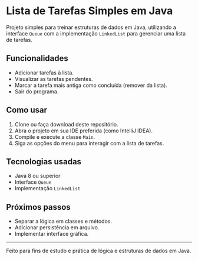 # Lista de Tarefas Simples em Java

Projeto simples para treinar estruturas de dados em Java, utilizando a interface `Queue` com a implementação `LinkedList` para gerenciar uma lista de tarefas.

## Funcionalidades

- Adicionar tarefas à lista.
- Visualizar as tarefas pendentes.
- Marcar a tarefa mais antiga como concluída (remover da lista).
- Sair do programa.

## Como usar

1. Clone ou faça download deste repositório.
2. Abra o projeto em sua IDE preferida (como IntelliJ IDEA).
3. Compile e execute a classe `Main`.
4. Siga as opções do menu para interagir com a lista de tarefas.

## Tecnologias usadas

- Java 8 ou superior
- Interface `Queue`
- Implementação `LinkedList`

## Próximos passos

- Separar a lógica em classes e métodos.
- Adicionar persistência em arquivo.
- Implementar interface gráfica.

---

Feito para fins de estudo e prática de lógica e estruturas de dados em Java.
